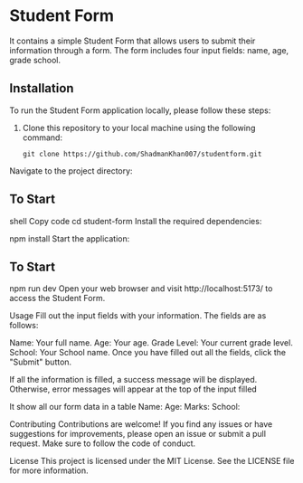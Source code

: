 # Student Form

It contains a simple Student Form that allows users to submit their information through a form. The form includes four input fields: name, age, grade school.


## Installation

To run the Student Form application locally, please follow these steps:

1. Clone this repository to your local machine using the following command:

   ```shell
   git clone https://github.com/ShadmanKhan007/studentform.git
Navigate to the project directory:


## To Start
shell
Copy code
cd student-form
Install the required dependencies:





npm install
Start the application:








## To Start
npm run dev
Open your web browser and visit http://localhost:5173/ to access the Student Form.

Usage
Fill out the input fields with your information. The fields are as follows:

Name: Your full name.
Age: Your age.
Grade Level: Your current grade level.
School: Your School name.
Once you have filled out all the fields, click the "Submit" button.

If all the information is filled, a success message will be displayed. Otherwise, error messages will appear at the top of the input filled 

It show all our form data in a table
Name:
Age:
Marks:
School:

Contributing
Contributions are welcome! If you find any issues or have suggestions for improvements, please open an issue or submit a pull request. Make sure to follow the code of conduct.

License
This project is licensed under the MIT License. See the LICENSE file for more information.


